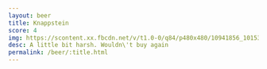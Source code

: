 ```yaml
---
layout: beer
title: Knappstein
score: 4
img: https://scontent.xx.fbcdn.net/v/t1.0-0/q84/p480x480/10941856_10153053851368745_8703876646395783250_n.jpg?oh=f52460de1bc0c43f6154cc3e069e8605&oe=58C1B206
desc: A little bit harsh. Wouldn\'t buy again
permalink: /beer/:title.html
---
```

